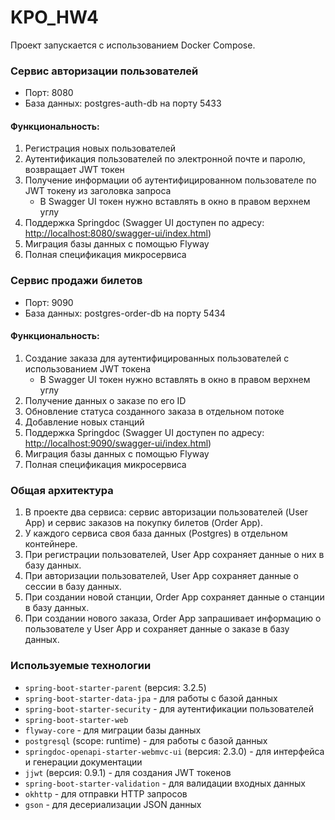 # KPO_HW4

Проект запускается с использованием Docker Compose.

### Сервис авторизации пользователей

- Порт: 8080
- База данных: postgres-auth-db на порту 5433

#### Функциональность:
1. Регистрация новых пользователей
2. Аутентификация пользователей по электронной почте и паролю, возвращает JWT токен
3. Получение информации об аутентифицированном пользователе по JWT токену из заголовка запроса
    - В Swagger UI токен нужно вставлять в окно в правом верхнем углу
4. Поддержка Springdoc (Swagger UI доступен по адресу: [http://localhost:8080/swagger-ui/index.html](http://localhost:8080/swagger-ui/index.html))
5. Миграция базы данных с помощью Flyway
6. Полная спецификация микросервиса

### Сервис продажи билетов

- Порт: 9090
- База данных: postgres-order-db на порту 5434

#### Функциональность:
1. Создание заказа для аутентифицированных пользователей с использованием JWT токена
    - В Swagger UI токен нужно вставлять в окно в правом верхнем углу
2. Получение данных о заказе по его ID
3. Обновление статуса созданного заказа в отдельном потоке
4. Добавление новых станций
5. Поддержка Springdoc (Swagger UI доступен по адресу: [http://localhost:9090/swagger-ui/index.html](http://localhost:9090/swagger-ui/index.html))
6. Миграция базы данных с помощью Flyway
7. Полная спецификация микросервиса

### Общая архитектура

1. В проекте два сервиса: сервис авторизации пользователей (User App) и сервис заказов на покупку билетов (Order App).
2. У каждого сервиса своя база данных (Postgres) в отдельном контейнере.
3. При регистрации пользователей, User App сохраняет данные о них в базу данных.
4. При авторизации пользователей, User App сохраняет данные о сессии в базу данных.
5. При создании новой станции, Order App сохраняет данные о станции в базу данных.
6. При создании нового заказа, Order App запрашивает информацию о пользователе у User App и сохраняет данные о заказе в базу данных.

### Используемые технологии

- `spring-boot-starter-parent` (версия: 3.2.5)
- `spring-boot-starter-data-jpa` - для работы с базой данных
- `spring-boot-starter-security` - для аутентификации пользователей
- `spring-boot-starter-web`
- `flyway-core` - для миграции базы данных
- `postgresql` (scope: runtime) - для работы с базой данных
- `springdoc-openapi-starter-webmvc-ui` (версия: 2.3.0) - для интерфейса и генерации документации
- `jjwt` (версия: 0.9.1) - для создания JWT токенов
- `spring-boot-starter-validation` - для валидации входных данных
- `okhttp` - для отправки HTTP запросов
- `gson` - для десериализации JSON данных
